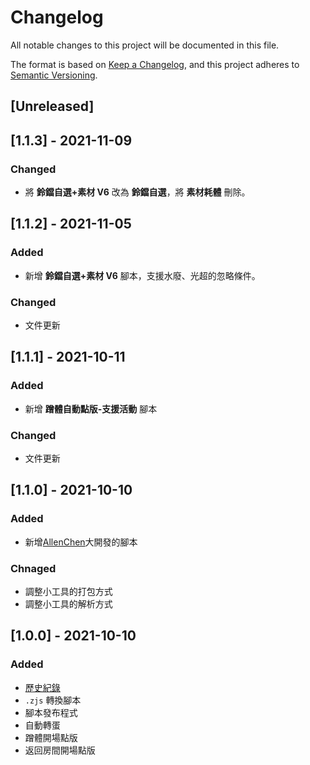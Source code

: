 # Changelog

All notable changes to this project will be documented in this file.

The format is based on [Keep a Changelog](https://keepachangelog.com/en/1.0.0/),
and this project adheres to [Semantic Versioning](https://semver.org/spec/v2.0.0.html).

## [Unreleased]

## [1.1.3] - 2021-11-09

### Changed

- 將 **鈴鐺自選+素材 V6** 改為 **鈴鐺自選**，將 **素材耗體** 刪除。

## [1.1.2] - 2021-11-05

### Added

- 新增 **鈴鐺自選+素材 V6** 腳本，支援水廢、光超的忽略條件。

### Changed

- 文件更新

## [1.1.1] - 2021-10-11

### Added

- 新增 **蹭體自動點版-支援活動** 腳本

### Changed

- 文件更新

## [1.1.0] - 2021-10-10

### Added

- 新增[AllenChen](https://home.gamer.com.tw/home.php?owner=GH5654412)大開發的腳本

### Chnaged

- 調整小工具的打包方式
- 調整小工具的解析方式

## [1.0.0] - 2021-10-10

### Added

- [歷史紀錄](CHANGELOG.md)
- `.zjs` 轉換腳本
- 腳本發布程式
- 自動轉蛋
- 蹭體開場點版
- 返回房間開場點版
